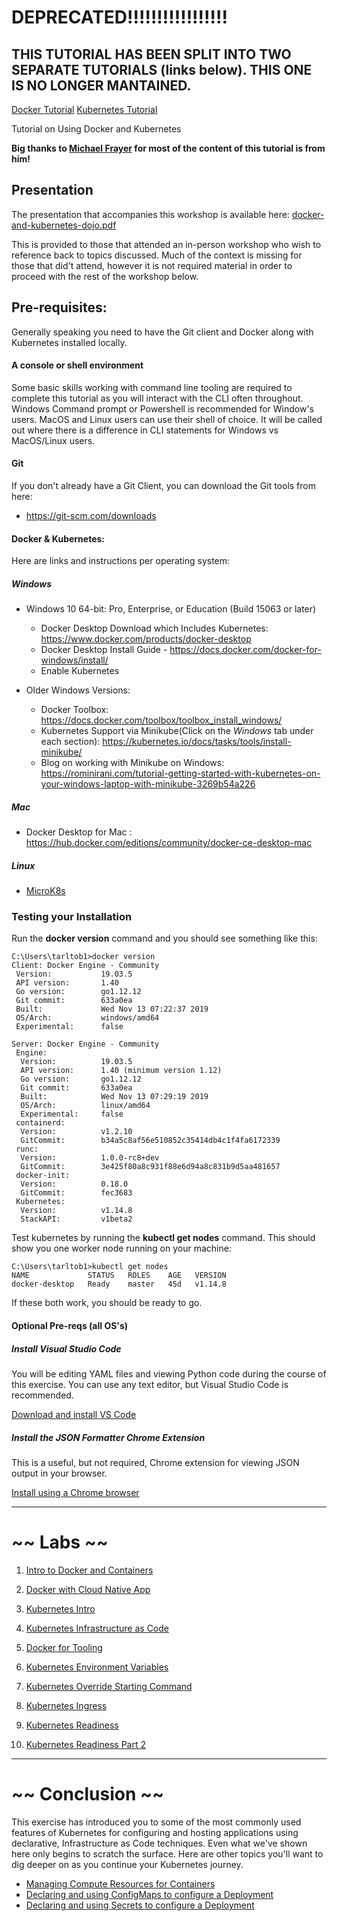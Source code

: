 # DEPRECATED!!!!!!!!!!!!!!!!!

## THIS TUTORIAL HAS BEEN SPLIT INTO TWO SEPARATE TUTORIALS (links below). THIS ONE IS NO LONGER MANTAINED.

[Docker Tutorial](https://github.com/javaplus/DockerDojo)
[Kubernetes Tutorial](https://github.com/javaplus/KubernetesDojo)

Tutorial on Using Docker and Kubernetes

**Big thanks to [Michael Frayer](https://github.com/frayer) for most of the content of this tutorial is from him!**

## Presentation

The presentation that accompanies this workshop is available here: [docker-and-kubernetes-dojo.pdf](https://github.com/javaplus/DockerKubesDojo/blob/master/slides/docker-and-kubernetes-dojo.pdf)

This is provided to those that attended an in-person workshop who wish to reference back to topics discussed.  Much of the context is missing for those that did't attend, however it is not required material in order to proceed with the rest of the workshop below.

## Pre-requisites:

Generally speaking you need to have the Git client and Docker along with Kubernetes installed locally.

#### A console or shell environment

Some basic skills working with command line tooling are required to complete this tutorial as you will interact with the CLI often throughout.  Windows Command prompt or Powershell is recommended for Window's users.  MacOS and Linux users can use their shell of choice.  It will be called out where there is a difference in CLI statements for Windows vs MacOS/Linux users.


#### Git
If you don't already have a Git Client, you can download the Git tools from here:
 - https://git-scm.com/downloads


#### Docker & Kubernetes:

Here are links and instructions per operating system:


##### Windows
- Windows 10 64-bit: Pro, Enterprise, or Education (Build 15063 or later)
    - Docker Desktop Download which Includes Kubernetes: https://www.docker.com/products/docker-desktop
    - Docker Desktop Install Guide - https://docs.docker.com/docker-for-windows/install/
    - Enable Kubernetes

- Older Windows Versions:
  - Docker Toolbox:  https://docs.docker.com/toolbox/toolbox_install_windows/
  - Kubernetes Support via Minikube(Click on the *Windows* tab under each section): https://kubernetes.io/docs/tasks/tools/install-minikube/
  - Blog on working with Minikube on Windows: https://rominirani.com/tutorial-getting-started-with-kubernetes-on-your-windows-laptop-with-minikube-3269b54a226

##### Mac
  - Docker Desktop for Mac : https://hub.docker.com/editions/community/docker-ce-desktop-mac

##### Linux
- [MicroK8s](https://microk8s.io/)


### Testing your Installation

Run the **docker version** command and you should see something like this:
```
C:\Users\tarltob1>docker version
Client: Docker Engine - Community
 Version:           19.03.5
 API version:       1.40
 Go version:        go1.12.12
 Git commit:        633a0ea
 Built:             Wed Nov 13 07:22:37 2019
 OS/Arch:           windows/amd64
 Experimental:      false

Server: Docker Engine - Community
 Engine:
  Version:          19.03.5
  API version:      1.40 (minimum version 1.12)
  Go version:       go1.12.12
  Git commit:       633a0ea
  Built:            Wed Nov 13 07:29:19 2019
  OS/Arch:          linux/amd64
  Experimental:     false
 containerd:
  Version:          v1.2.10
  GitCommit:        b34a5c8af56e510852c35414db4c1f4fa6172339
 runc:
  Version:          1.0.0-rc8+dev
  GitCommit:        3e425f80a8c931f88e6d94a8c831b9d5aa481657
 docker-init:
  Version:          0.18.0
  GitCommit:        fec3683
 Kubernetes:
  Version:          v1.14.8
  StackAPI:         v1beta2
```

Test kubernetes by running the **kubectl get nodes** command.
This should show you one worker node running on your machine:
```
C:\Users\tarltob1>kubectl get nodes
NAME             STATUS   ROLES    AGE   VERSION
docker-desktop   Ready    master   45d   v1.14.8

```
If these both work, you should be ready to go.


#### Optional Pre-reqs (all OS's)
##### Install Visual Studio Code

You will be editing YAML files and viewing Python code during the course of this exercise.  You can use any text editor, but Visual Studio Code is recommended.

[Download and install VS Code](https://code.visualstudio.com/)


##### Install the JSON Formatter Chrome Extension

This is a useful, but not required, Chrome extension for viewing JSON output in your browser.

[Install using a Chrome browser](https://chrome.google.com/webstore/detail/json-formatter/bcjindcccaagfpapjjmafapmmgkkhgoa)

---

# ~~ Labs ~~

1. [Intro to Docker and Containers](labs/docker_intro.md)

1. [Docker with Cloud Native App](labs/docker_cloud_app.md)

1. [Kubernetes Intro](labs/kube_deploy_cloud_app.md)

1. [Kubernetes Infrastructure as Code](labs/kube_infra_as_code.md)

1. [Docker for Tooling](labs/docker_tools_container.md)

1. [Kubernetes Environment Variables](labs/kube_env_vars.md)

1. [Kubernetes Override Starting Command](labs/kube_override_cmd.md)

1. [Kubernetes Ingress](labs/kube_setup_ingress.md)

1. [Kubernetes Readiness](labs/kube_readiness.md)

1. [Kubernetes Readiness Part 2](labs/kube_readiness_2.md)


---




# ~~ Conclusion ~~

This exercise has introduced you to some of the most commonly used features of Kubernetes for configuring and hosting applications using declarative, Infrastructure as Code techniques.  Even what we've shown here only begins to scratch the surface.  Here are other topics you'll want to dig deeper on as you continue your Kubernetes journey.

* [Managing Compute Resources for Containers](https://kubernetes.io/docs/concepts/configuration/manage-compute-resources-container/)
* [Declaring and using ConfigMaps to configure a Deployment](https://kubernetes.io/docs/tasks/configure-pod-container/configure-pod-configmap/)
* [Declaring and using Secrets to configure a Deployment](https://kubernetes.io/docs/concepts/configuration/secret/)
